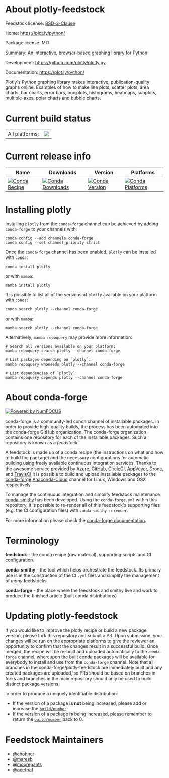 About plotly-feedstock
======================

Feedstock license: [BSD-3-Clause](https://github.com/conda-forge/plotly-feedstock/blob/main/LICENSE.txt)

Home: https://plot.ly/python/

Package license: MIT

Summary: An interactive, browser-based graphing library for Python

Development: https://github.com/plotly/plotly.py

Documentation: https://plot.ly/python/

Plotly's Python graphing library makes interactive,
publication-quality graphs online. Examples of how to make line
plots, scatter plots, area charts, bar charts, error bars, box plots,
histograms, heatmaps, subplots, multiple-axes, polar charts and
bubble charts.


Current build status
====================


<table><tr><td>All platforms:</td>
    <td>
      <a href="https://dev.azure.com/conda-forge/feedstock-builds/_build/latest?definitionId=4090&branchName=main">
        <img src="https://dev.azure.com/conda-forge/feedstock-builds/_apis/build/status/plotly-feedstock?branchName=main">
      </a>
    </td>
  </tr>
</table>

Current release info
====================

| Name | Downloads | Version | Platforms |
| --- | --- | --- | --- |
| [![Conda Recipe](https://img.shields.io/badge/recipe-plotly-green.svg)](https://anaconda.org/conda-forge/plotly) | [![Conda Downloads](https://img.shields.io/conda/dn/conda-forge/plotly.svg)](https://anaconda.org/conda-forge/plotly) | [![Conda Version](https://img.shields.io/conda/vn/conda-forge/plotly.svg)](https://anaconda.org/conda-forge/plotly) | [![Conda Platforms](https://img.shields.io/conda/pn/conda-forge/plotly.svg)](https://anaconda.org/conda-forge/plotly) |

Installing plotly
=================

Installing `plotly` from the `conda-forge` channel can be achieved by adding `conda-forge` to your channels with:

```
conda config --add channels conda-forge
conda config --set channel_priority strict
```

Once the `conda-forge` channel has been enabled, `plotly` can be installed with `conda`:

```
conda install plotly
```

or with `mamba`:

```
mamba install plotly
```

It is possible to list all of the versions of `plotly` available on your platform with `conda`:

```
conda search plotly --channel conda-forge
```

or with `mamba`:

```
mamba search plotly --channel conda-forge
```

Alternatively, `mamba repoquery` may provide more information:

```
# Search all versions available on your platform:
mamba repoquery search plotly --channel conda-forge

# List packages depending on `plotly`:
mamba repoquery whoneeds plotly --channel conda-forge

# List dependencies of `plotly`:
mamba repoquery depends plotly --channel conda-forge
```


About conda-forge
=================

[![Powered by
NumFOCUS](https://img.shields.io/badge/powered%20by-NumFOCUS-orange.svg?style=flat&colorA=E1523D&colorB=007D8A)](https://numfocus.org)

conda-forge is a community-led conda channel of installable packages.
In order to provide high-quality builds, the process has been automated into the
conda-forge GitHub organization. The conda-forge organization contains one repository
for each of the installable packages. Such a repository is known as a *feedstock*.

A feedstock is made up of a conda recipe (the instructions on what and how to build
the package) and the necessary configurations for automatic building using freely
available continuous integration services. Thanks to the awesome service provided by
[Azure](https://azure.microsoft.com/en-us/services/devops/), [GitHub](https://github.com/),
[CircleCI](https://circleci.com/), [AppVeyor](https://www.appveyor.com/),
[Drone](https://cloud.drone.io/welcome), and [TravisCI](https://travis-ci.com/)
it is possible to build and upload installable packages to the
[conda-forge](https://anaconda.org/conda-forge) [Anaconda-Cloud](https://anaconda.org/)
channel for Linux, Windows and OSX respectively.

To manage the continuous integration and simplify feedstock maintenance
[conda-smithy](https://github.com/conda-forge/conda-smithy) has been developed.
Using the ``conda-forge.yml`` within this repository, it is possible to re-render all of
this feedstock's supporting files (e.g. the CI configuration files) with ``conda smithy rerender``.

For more information please check the [conda-forge documentation](https://conda-forge.org/docs/).

Terminology
===========

**feedstock** - the conda recipe (raw material), supporting scripts and CI configuration.

**conda-smithy** - the tool which helps orchestrate the feedstock.
                   Its primary use is in the construction of the CI ``.yml`` files
                   and simplify the management of *many* feedstocks.

**conda-forge** - the place where the feedstock and smithy live and work to
                  produce the finished article (built conda distributions)


Updating plotly-feedstock
=========================

If you would like to improve the plotly recipe or build a new
package version, please fork this repository and submit a PR. Upon submission,
your changes will be run on the appropriate platforms to give the reviewer an
opportunity to confirm that the changes result in a successful build. Once
merged, the recipe will be re-built and uploaded automatically to the
`conda-forge` channel, whereupon the built conda packages will be available for
everybody to install and use from the `conda-forge` channel.
Note that all branches in the conda-forge/plotly-feedstock are
immediately built and any created packages are uploaded, so PRs should be based
on branches in forks and branches in the main repository should only be used to
build distinct package versions.

In order to produce a uniquely identifiable distribution:
 * If the version of a package **is not** being increased, please add or increase
   the [``build/number``](https://docs.conda.io/projects/conda-build/en/latest/resources/define-metadata.html#build-number-and-string).
 * If the version of a package **is** being increased, please remember to return
   the [``build/number``](https://docs.conda.io/projects/conda-build/en/latest/resources/define-metadata.html#build-number-and-string)
   back to 0.

Feedstock Maintainers
=====================

* [@chohner](https://github.com/chohner/)
* [@maresb](https://github.com/maresb/)
* [@moorepants](https://github.com/moorepants/)
* [@ocefpaf](https://github.com/ocefpaf/)

